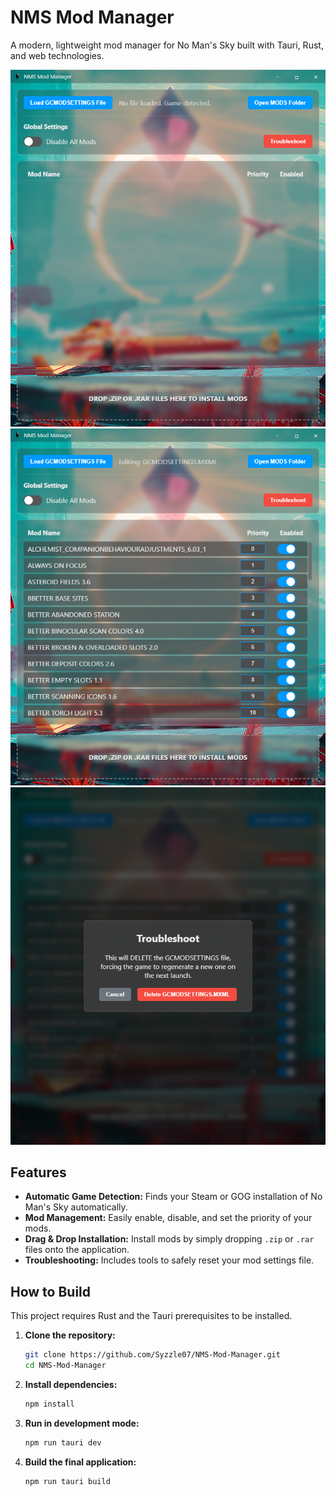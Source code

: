 # NMS Mod Manager

A modern, lightweight mod manager for No Man's Sky built with Tauri, Rust, and web technologies.

![Screenshot](screenshots/Screenshot1.png)
![Screenshot](screenshots/Screenshot2.png)
![Screenshot](screenshots/Screenshot3.png)

## Features

*   **Automatic Game Detection:** Finds your Steam or GOG installation of No Man's Sky automatically.
*   **Mod Management:** Easily enable, disable, and set the priority of your mods.
*   **Drag & Drop Installation:** Install mods by simply dropping `.zip` or `.rar` files onto the application.
*   **Troubleshooting:** Includes tools to safely reset your mod settings file.

## How to Build

This project requires Rust and the Tauri prerequisites to be installed.

1.  **Clone the repository:**
    ```bash
    git clone https://github.com/Syzzle07/NMS-Mod-Manager.git
    cd NMS-Mod-Manager
    ```
2.  **Install dependencies:**
    ```bash
    npm install
    ```
3.  **Run in development mode:**
    ```bash
    npm run tauri dev
    ```
4.  **Build the final application:**
    ```bash
    npm run tauri build
    ```